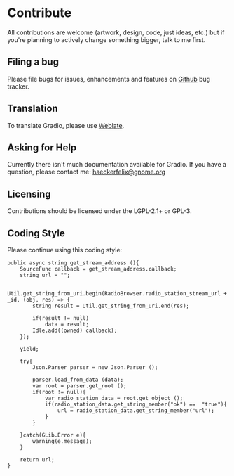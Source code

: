 # Contribute
All contributions are welcome (artwork, design, code, just ideas, etc.) but if you're planning to actively change something bigger, talk to me first.

## Filing a bug
Please file bugs for issues, enhancements and features on
[Github](https://github.com/haecker-felix/gradio/issues/new)
bug tracker.

## Translation
To translate Gradio, please use [Weblate](https://hosted.weblate.org/engage/gradio/).

## Asking for Help
Currently there isn't much documentation available for Gradio. If you have a question, please contact me: haeckerfelix@gnome.org

## Licensing
Contributions should be licensed under the LGPL-2.1+ or GPL-3.

## Coding Style
Please continue using this coding style:
```vala
public async string get_stream_address (){
	SourceFunc callback = get_stream_address.callback;
	string url = "";
  
	Util.get_string_from_uri.begin(RadioBrowser.radio_station_stream_url + _id, (obj, res) => {
		string result = Util.get_string_from_uri.end(res);

		if(result != null)
			data = result;
		Idle.add((owned) callback);
	});

	yield;

	try{
		Json.Parser parser = new Json.Parser ();

		parser.load_from_data (data);
		var root = parser.get_root ();
		if(root != null){
			var radio_station_data = root.get_object ();
			if(radio_station_data.get_string_member("ok") ==  "true"){
				url = radio_station_data.get_string_member("url");
			}
		}

	}catch(GLib.Error e){
		warning(e.message);
	}

	return url;
}
```
